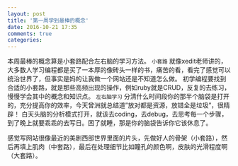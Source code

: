 ```yaml
---
layout: post
title: '第一周学到最棒的概念'
date: 2016-10-21 17:35
comments: true
categories: 
---
```

本周最棒的概念算是小套路配合左右脑的学习方法。
`小套路`
就像xedit老师讲的，大多数人学习编程都是买了一本厚的像砖头一样的书，痛苦的看，看完了感觉可以统治世界了，但事实是妈的让我做一个网站还是不知道怎么做。
初学编程要找到合适的小套路，就是那些高频出现的操作，例如ruby就是CRUD，反复的去练习，慢慢学会其中的概念和知识点。
`左右脑学习`
分清什么时间段你的那半个脑袋是打开的，充分提高你的效率，今天曾洲就总结道”放对都是资源，放错全是垃圾”，很精辟！
白天头脑的分析模式打开，就该去coding，去debug，去思考每一个步骤，到了晚上就要乖乖的去写日。困了就睡，那是你的脑袋告诉你它该休息了。

感觉写网站很像最近的美剧西部世界里面的片头，先做好人的骨架（小套路），然后再填上肌肉（中套路），最后在处理细节比如瞳孔的颜色啊，皮肤的光滑程度啊（大套路）。

